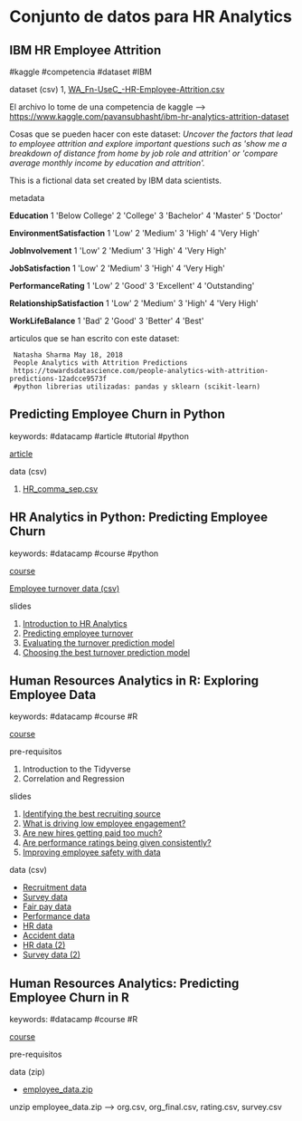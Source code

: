 # Conjunto de datos para HR Analytics

## IBM HR Employee Attrition

\#kaggle \#competencia \#dataset \#IBM

dataset (csv)
1, [WA_Fn-UseC_-HR-Employee-Attrition.csv](WA_Fn-UseC_-HR-Employee-Attrition.csv)

El archivo lo tome de una competencia de kaggle -->  https://www.kaggle.com/pavansubhasht/ibm-hr-analytics-attrition-dataset

Cosas que se pueden hacer con este dataset: *Uncover the factors that lead to employee attrition and explore important questions such as 'show me a breakdown of distance from home by job role and attrition' or 'compare average monthly income by education and attrition'.*

This is a fictional data set created by IBM data scientists.

metadata

**Education** 1 'Below College' 2 'College' 3 'Bachelor' 4 'Master' 5 'Doctor'

**EnvironmentSatisfaction** 1 'Low' 2 'Medium' 3 'High' 4 'Very High'

**JobInvolvement**
1 'Low' 2 'Medium' 3 'High' 4 'Very High'

**JobSatisfaction** 1 'Low' 2 'Medium' 3 'High' 4 'Very High'

**PerformanceRating**
1 'Low' 2 'Good' 3 'Excellent' 4 'Outstanding'

**RelationshipSatisfaction**
1 'Low' 2 'Medium' 3 'High' 4 'Very High'

**WorkLifeBalance** 1 'Bad' 2 'Good' 3 'Better' 4 'Best'

articulos que se han escrito con este dataset:
```
 Natasha Sharma May 18, 2018
 People Analytics with Attrition Predictions
 https://towardsdatascience.com/people-analytics-with-attrition-predictions-12adcce9573f
 #python librerias utilizadas: pandas y sklearn (scikit-learn)
```

## Predicting Employee Churn in Python

keywords: \#datacamp \#article \#tutorial \#python

[article](https://www.datacamp.com/community/tutorials/predicting-employee-churn-python)

data (csv)
1. [HR_comma_sep.csv](HR_comma_sep.csv)

## HR Analytics in Python: Predicting Employee Churn

keywords: \#datacamp \#course \#python

[course](https://www.datacamp.com/courses/hr-analytics-in-python-predicting-employee-churn)

[Employee turnover data (csv)](https://assets.datacamp.com/production/repositories/1765/datasets/ae888d00f9b36dd7d50a4afbc112761e2db766d2/turnover.csv)

slides
1. [Introduction to HR Analytics](https://s3.amazonaws.com/assets.datacamp.com/production/course_6221/slides/chapter1.pdf)
2. [Predicting employee turnover](https://s3.amazonaws.com/assets.datacamp.com/production/course_6221/slides/chapter2.pdf)
3. [Evaluating the turnover prediction model](https://s3.amazonaws.com/assets.datacamp.com/production/course_6221/slides/chapter3.pdf)
4. [Choosing the best turnover prediction model](https://s3.amazonaws.com/assets.datacamp.com/production/course_6221/solides/chapter4.pdf)

## Human Resources Analytics in R: Exploring Employee Data

keywords: \#datacamp \#course \#R

[course](https://www.datacamp.com/courses/human-resources-analytics-in-r-exploring-employee-data)

pre-requisitos
1. Introduction to the Tidyverse
2. Correlation and Regression

slides
1. [Identifying the best recruiting source](https://s3.amazonaws.com/assets.datacamp.com/production/course_5977/slides/chapter1.pdf)
2. [What is driving low employee engagement?](https://s3.amazonaws.com/assets.datacamp.com/production/course_5977/slides/chapter2.pdf)
3. [Are new hires getting paid too much?](https://s3.amazonaws.com/assets.datacamp.com/production/course_5977/slides/chapter3.pdf)
4. [Are performance ratings being given consistently?](https://s3.amazonaws.com/assets.datacamp.com/production/course_5977/slides/chapter4.pdf)
5. [Improving employee safety with data](https://s3.amazonaws.com/assets.datacamp.com/production/course_5977/slides/chapter5.pdf)

data (csv)
* [Recruitment data](https://assets.datacamp.com/production/course_5977/datasets/recruitment_data.csv)
* [Survey data](https://assets.datacamp.com/production/course_5977/datasets/survey_data.csv)
* [Fair pay data](https://assets.datacamp.com/production/course_5977/datasets/fair_pay_data.csv)
* [Performance data](https://assets.datacamp.com/production/course_5977/datasets/performance_data.csv)
* [HR data](https://assets.datacamp.com/production/course_5977/datasets/hr_data.csv)
* [Accident data](https://assets.datacamp.com/production/course_5977/datasets/accident_data.csv)
* [HR data (2)](https://assets.datacamp.com/production/course_5977/datasets/hr_data_2.csv)
* [Survey data (2)](https://assets.datacamp.com/production/course_5977/datasets/survey_data_2.csv)

## Human Resources Analytics: Predicting Employee Churn in R

keywords: \#datacamp \#course \#R

[course]()

pre-requisitos

data (zip)
* [employee_data.zip](https://assets.datacamp.com/production/repositories/1746/datasets/ed764d8978ecdf6d91d2d3f0b5f1efcffe5cb7ec/employee_data.zip)

unzip employee_data.zip --> org.csv, org_final.csv, rating.csv, survey.csv
